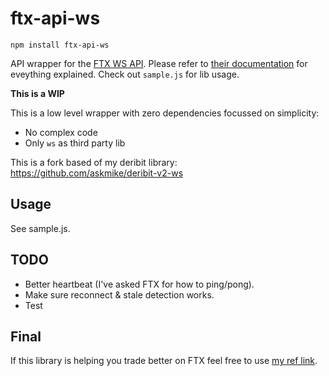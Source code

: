 # ftx-api-ws

    npm install ftx-api-ws

API wrapper for the [FTX WS API](https://docs.ftx.com/#ws-api). Please refer to [their documentation](https://docs.ftx.com/#ws-api) for eveything explained. Check out `sample.js` for lib usage.

**This is a WIP**

This is a low level wrapper with zero dependencies focussed on simplicity:

- No complex code
- Only `ws` as third party lib

This is a fork based of my deribit library: https://github.com/askmike/deribit-v2-ws

## Usage

See sample.js.

## TODO

- Better heartbeat (I've asked FTX for how to ping/pong).
- Make sure reconnect & stale detection works.
- Test

## Final

If this library is helping you trade better on FTX feel free to use [my ref link](https://ftx.com/#a=1275753).
